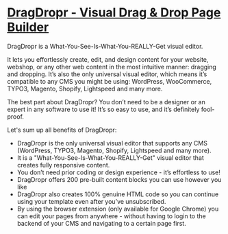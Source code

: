 # [DragDropr - Visual Drag & Drop Page Builder](https://www.dragdropr.com/)

DragDropr is a What-You-See-Is-What-You-REALLY-Get visual editor. 

It lets you effortlessly create, edit, and design content for your website, webshop, or any other web content in the most intuitive manner: dragging and dropping. It’s also the only universal visual editor, which means it’s compatible to any CMS you might be using: WordPress, WooCommerce, TYPO3, Magento, Shopify, Lightspeed and many more.

The best part about DragDropr? You don’t need to be a designer or an expert in any software to use it! It’s so easy to use, and it’s definitely fool-proof.

Let's sum up all benefits of DragDropr:

* DragDropr is the only universal visual editor that supports any CMS (WordPress, TYPO3, Magento, Shopify, Lightspeed and many more).
* It is a "What-You-See-Is-What-You-REALLY-Get" visual editor that creates fully responsive content. 
* You don’t need prior coding or design experience - it’s effortless to use! 
* DragDropr offers 200 pre-built content blocks you can use however you like
* DragDropr also creates 100% genuine HTML code so you can continue using your template even after you’ve unsubscribed. 
* By using the browser extension (only available for Google Chrome) you can edit your pages from anywhere - without having to login to the backend of your CMS and navigating to a certain page first.

